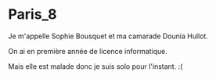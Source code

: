 # Paris_8

Je m'appelle Sophie Bousquet et ma camarade Dounia Hullot.

On ai en première année de licence informatique.

Mais elle est malade donc je suis solo pour l'instant. :(
